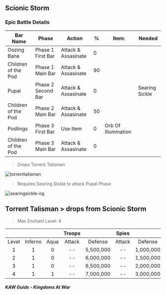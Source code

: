 ## Scionic Storm
### Epic Battle Details

| Bar Name | Phase | Action | % | Item: | Needed |
| --- | --- | --- | --- | --- | --- |
| Oozing Bane | Phase 1 First Bar | Attack & Assasinate | 0 | | |
| Children of the Pod | Phase 1 Main Bar | Attack & Assasinate | 90 | | |
| Pupal | Phase 2 Second Bar | Attack & Assasinate | 0 | | Searing Sickle |
| Children of the Pod | Phase 2 Main Bar | Attack & Assasinate | 50 | | |
| Podlings | Phase 3 First Bar | Use Item | 0 | Orb Of Illumination | |
| Children of the Pod | Phase 3 Main Bar | Attack & Assasinate | 0 | | |

> Drops Torrent Talisman

![torrenttalisman](https://cloud.githubusercontent.com/assets/2112435/23969834/709d2bec-098d-11e7-9bef-78b45ba84cc4.png)

> Requires Searing Sickle to attack Pupal Phase

![searingsickle-ng](https://cloud.githubusercontent.com/assets/2112435/23969849/7f05d256-098d-11e7-9e6c-3f41011c1a3d.png)

## **Torrent Talisman** > drops from Scionic Storm
>Max Enchant Level: 4

|  |  |  | **Troops** |  | **Spies** |  | 
| :---: | :---: | :---: | :---: | :---: | :---: | :---: | 
| Level | Inferno | Aqua | Attack |  Defense | Attack | Defense |
| 1 | 1 | 0 |--| 5,500,000 |--| 1,000,000 |
| 2 | 1 | 0 | -- | 6,000,000 | -- | 1,500,000 |
| 3 | 1 | 0 | -- | 6,500,000 | -- | 2,000,000 |
| 4 | 1 | 1 | -- | 7,000,000 | -- | 3,000,000 |

##### KAW Guide - Kingdoms At War

